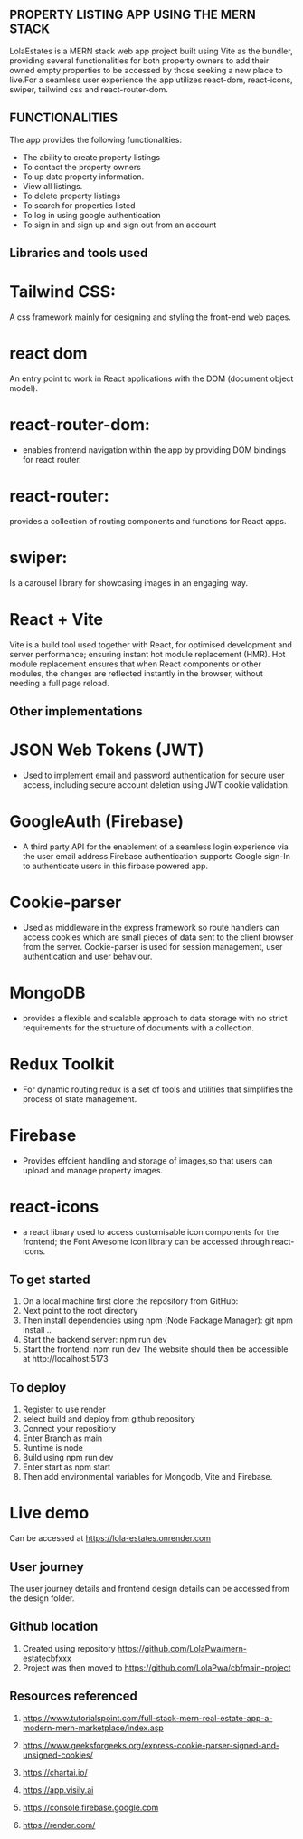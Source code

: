 ## PROPERTY LISTING APP USING THE MERN STACK

LolaEstates is a MERN stack web app project built using Vite as the bundler, providing several functionalities for both property owners to add 
their owned empty properties to be accessed by those seeking a new place to live.For a seamless user experience the app utilizes react-dom,
react-icons, swiper, tailwind css and react-router-dom.

## FUNCTIONALITIES
The app provides the following functionalities:
- The ability to create property listings
- To contact the property owners
- To up date property information.
- View all listings.
- To delete property listings
- To search for properties listed
- To log in using google authentication
- To sign in and sign up and sign out from an account

## Libraries and tools used
# Tailwind CSS: 
A css framework mainly for designing and styling the front-end web pages.
# react dom
An entry point to work in React applications with the DOM (document object model).
# react-router-dom: 
- enables frontend navigation within the app by providing DOM bindings for react router.
# react-router:
provides a collection of routing components and functions for React apps.
# swiper:
Is a carousel library for showcasing images in an engaging way.

# React + Vite
Vite is a build tool used together with React, for optimised development and server performance; ensuring instant hot module replacement (HMR). Hot module replacement ensures that when React components or other modules, the changes are reflected instantly in the browser, without needing a full page reload.

## Other implementations
# JSON Web Tokens (JWT)
- Used to implement email and password authentication for secure user access, including secure account deletion using JWT cookie validation.
# GoogleAuth (Firebase)
- A third party API for the enablement of a seamless login experience via the user email address.Firebase authentication supports Google sign-In to authenticate users in this firbase powered app.
# Cookie-parser
- Used as middleware in the express framework so route handlers can access cookies which are small pieces of data sent to the client browser from the server. Cookie-parser is used for session management, user authentication and user behaviour.
# MongoDB
- provides a flexible and scalable approach to data storage with no strict requirements for the structure of documents with a collection.
# Redux Toolkit
- For dynamic routing redux is a set of tools and utilities that simplifies the process of state management.
# Firebase
- Provides effcient handling and storage of images,so that users can upload and manage property images.
# react-icons
-  a react library used to access customisable icon components for the frontend; the Font Awesome icon library can be accessed through react-icons.

## To get started
1. On a local machine first clone the repository from GitHub: 
2. Next point to the root directory 
3. Then install dependencies using npm (Node Package Manager): git npm install ..
4. Start the backend server: npm run dev
5. Start the frontend: npm run dev
The website should then be accessible at http://localhost:5173

## To deploy
1. Register to use render
2. select build and deploy from github repository
3. Connect your repositiory
4. Enter Branch as main
5. Runtime is node
6. Build using npm run dev
7. Enter start as  npm start
8. Then add environmental variables for Mongodb, Vite and Firebase.


# Live demo
Can be accessed at https://lola-estates.onrender.com

## User journey
The user journey details and frontend design details can be accessed from the design folder. 
## Github location 
1. Created using repository https://github.com/LolaPwa/mern-estatecbfxxx
2. Project was then moved to https://github.com/LolaPwa/cbfmain-project
## Resources referenced
1. https://www.tutorialspoint.com/full-stack-mern-real-estate-app-a-modern-mern-marketplace/index.asp

2. https://www.geeksforgeeks.org/express-cookie-parser-signed-and-unsigned-cookies/
3. https://chartai.io/
4. https://app.visily.ai
5. https://console.firebase.google.com
6. https://render.com/